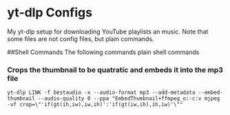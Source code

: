 # yt-dlp Configs
My yt-dlp setup for downloading YouTube playlists an music. Note that some files are not config files, but plain commands.

##Shell Commands
The following commands plain shell commands
### Crops the thumbnail to be quatratic and embeds it into the mp3 file
```
yt-dlp LINK -f bestaudio -x --audio-format mp3 --add-metadata --embed-thumbnail --audio-quality 0 --ppa "EmbedThumbnail+ffmpeg_o:-c:v mjpeg -vf crop=\"'if(gt(ih,iw),iw,ih)':'if(gt(iw,ih),ih,iw)'\""
```

